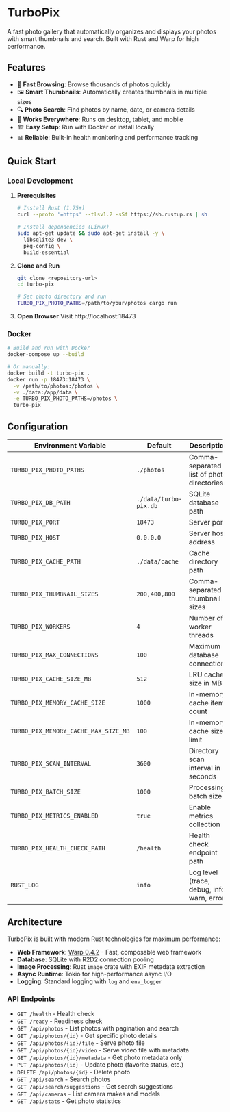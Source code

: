 # TurboPix

A fast photo gallery that automatically organizes and displays your photos with smart thumbnails and search. Built with Rust and Warp for high performance.

## Features

- 🚀 **Fast Browsing**: Browse thousands of photos quickly
- 🖼️ **Smart Thumbnails**: Automatically creates thumbnails in multiple sizes
- 🔍 **Photo Search**: Find photos by name, date, or camera details
- 📱 **Works Everywhere**: Runs on desktop, tablet, and mobile
- 🏗️ **Easy Setup**: Run with Docker or install locally
- 📊 **Reliable**: Built-in health monitoring and performance tracking

## Quick Start

### Local Development

1. **Prerequisites**

   ```bash
   # Install Rust (1.75+)
   curl --proto '=https' --tlsv1.2 -sSf https://sh.rustup.rs | sh

   # Install dependencies (Linux)
   sudo apt-get update && sudo apt-get install -y \
     libsqlite3-dev \
     pkg-config \
     build-essential
   ```

2. **Clone and Run**

   ```bash
   git clone <repository-url>
   cd turbo-pix

   # Set photo directory and run
   TURBO_PIX_PHOTO_PATHS=/path/to/your/photos cargo run
   ```

3. **Open Browser**
   Visit http://localhost:18473

### Docker

```bash
# Build and run with Docker
docker-compose up --build

# Or manually:
docker build -t turbo-pix .
docker run -p 18473:18473 \
  -v /path/to/photos:/photos \
  -v ./data:/app/data \
  -e TURBO_PIX_PHOTO_PATHS=/photos \
  turbo-pix
```

## Configuration

| Environment Variable                 | Default               | Description                                 |
| ------------------------------------ | --------------------- | ------------------------------------------- |
| `TURBO_PIX_PHOTO_PATHS`              | `./photos`            | Comma-separated list of photo directories   |
| `TURBO_PIX_DB_PATH`                  | `./data/turbo-pix.db` | SQLite database path                        |
| `TURBO_PIX_PORT`                     | `18473`               | Server port                                 |
| `TURBO_PIX_HOST`                     | `0.0.0.0`             | Server host address                         |
| `TURBO_PIX_CACHE_PATH`               | `./data/cache`        | Cache directory path                        |
| `TURBO_PIX_THUMBNAIL_SIZES`          | `200,400,800`         | Comma-separated thumbnail sizes             |
| `TURBO_PIX_WORKERS`                  | `4`                   | Number of worker threads                    |
| `TURBO_PIX_MAX_CONNECTIONS`          | `100`                 | Maximum database connections                |
| `TURBO_PIX_CACHE_SIZE_MB`            | `512`                 | LRU cache size in MB                        |
| `TURBO_PIX_MEMORY_CACHE_SIZE`        | `1000`                | In-memory cache item count                  |
| `TURBO_PIX_MEMORY_CACHE_MAX_SIZE_MB` | `100`                 | In-memory cache size limit                  |
| `TURBO_PIX_SCAN_INTERVAL`            | `3600`                | Directory scan interval in seconds          |
| `TURBO_PIX_BATCH_SIZE`               | `1000`                | Processing batch size                       |
| `TURBO_PIX_METRICS_ENABLED`          | `true`                | Enable metrics collection                   |
| `TURBO_PIX_HEALTH_CHECK_PATH`        | `/health`             | Health check endpoint path                  |
| `RUST_LOG`                           | `info`                | Log level (trace, debug, info, warn, error) |

## Architecture

TurboPix is built with modern Rust technologies for maximum performance:

- **Web Framework**: [Warp 0.4.2](https://github.com/seanmonstar/warp) - Fast, composable web framework
- **Database**: SQLite with R2D2 connection pooling
- **Image Processing**: Rust `image` crate with EXIF metadata extraction
- **Async Runtime**: Tokio for high-performance async I/O
- **Logging**: Standard logging with `log` and `env_logger`

### API Endpoints

- `GET /health` - Health check
- `GET /ready` - Readiness check
- `GET /api/photos` - List photos with pagination and search
- `GET /api/photos/{id}` - Get specific photo details
- `GET /api/photos/{id}/file` - Serve photo file
- `GET /api/photos/{id}/video` - Serve video file with metadata
- `GET /api/photos/{id}/metadata` - Get photo metadata only
- `PUT /api/photos/{id}` - Update photo (favorite status, etc.)
- `DELETE /api/photos/{id}` - Delete photo
- `GET /api/search` - Search photos
- `GET /api/search/suggestions` - Get search suggestions
- `GET /api/cameras` - List camera makes and models
- `GET /api/stats` - Get photo statistics
